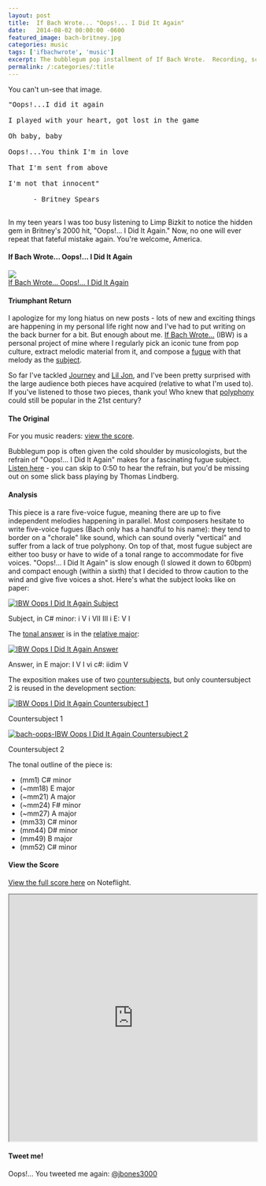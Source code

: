 ```yaml
---
layout: post
title:  If Bach Wrote... "Oops!... I Did It Again"
date:   2014-08-02 00:00:00 -0600
featured_image: bach-britney.jpg
categories: music
tags: ['ifbachwrote', 'music']
excerpt: The bubblegum pop installment of If Bach Wrote.  Recording, score and analysis of a fugue based on the vocal melody in Britney Spears's "Oops!... I Did It Again."
permalink: /:categories/:title
---
```


<p>You can't un-see that image.</p>
<pre>"Oops!...I did it again<br><br>I played with your heart, got lost in the game<br><br>Oh baby, baby<br><br>Oops!...You think I'm in love<br><br>That I'm sent from above<br><br>I'm not that innocent"<br><br>      - Britney Spears<br><br></pre>
<p>In my teen years I was too busy listening to Limp Bizkit to notice the hidden gem in Britney's 2000 hit, "Oops!... I Did It Again." Now, no one will ever repeat that fateful mistake again. You're welcome, America.
</p><h4>If Bach Wrote... Oops!... I Did It Again</h4>
<p><a href="http://jdauriemma.com/audio/mp3/002IfBachWroteOopsIDidItAgain.mp3"><img src="http://cdn.flaticon.com/png/256/375.png"><br>If Bach Wrote... Oops!... I Did It Again</a></p>
<h4>Triumphant Return</h4>
<p>I apologize for my long hiatus on new posts - lots of new and exciting things are happening in my personal life right now and I've had to put writing on the back burner for a bit. But enough about me. <a href="http://jdauriemma.com/blog/tag/if-bach-wrote/">If Bach Wrote...</a> (IBW) is a personal project of mine where I regularly pick an iconic tune from pop culture, extract melodic material from it, and compose a <a href="http://en.wikipedia.org/wiki/Fugue">fugue</a> with that melody as the <a href="http://jan.ucc.nau.edu/tas3/fugueanatomy.html">subject</a>.</p><p>So far I've tackled <a href="http://jdauriemma.com/blog/if-bach-wrote-dont-stop-believin">Journey</a> and <a href="http://jdauriemma.com/blog/if-bach-wrote-turn-down-for-what/">Lil Jon</a>, and I've been pretty surprised with the large audience both pieces have acquired (relative to what I'm used to). If you've listened to those two pieces, thank you! Who knew that <a href="http://en.wikipedia.org/wiki/Polyphony">polyphony</a> could still be popular in the 21st century?</p>
<h4>The Original</h4>
<p>For you music readers: <a href="#score">view the score</a>.</p>
<p>Bubblegum pop is often given the cold shoulder by musicologists, but the refrain of "Oops!... I Did It Again" makes for a fascinating fugue subject. <a href="http://grooveshark.com/#!/s/Oops+I+Did+It+Again/2M1Qyi?src=5">Listen here</a> - you can skip to 0:50 to hear the refrain, but you'd be missing out on some slick bass playing by Thomas Lindberg. </p>
<h4>Analysis</h4>
<p>This piece is a rare five-voice fugue, meaning there are up to five independent melodies happening in parallel. Most composers hesitate to write five-voice fugues (Bach only has a handful to his name): they tend to border on a "chorale" like sound, which can sound overly "vertical" and suffer from a lack of true polyphony. On top of that, most fugue subject are either too busy or have to wide of a tonal range to accommodate for five voices. "Oops!... I Did It Again" is slow enough (I slowed it down to 60bpm) and compact enough (within a sixth) that I decided to throw caution to the wind and give five voices a shot. Here's what the subject looks like on paper:</p>
<a href="http://jdauriemma.com/blog/wp-content/uploads/2014/08/bach-oops-subject.png"><img alt="IBW Oops I Did It Again Subject" src="http://jdauriemma.startlogic.com/home/blog/wp-content/uploads/2014/08/bach-oops-subject.png"></a><p>Subject, in C# minor: i V i VII III i E: V I</p>
<p>The <a href="http://en.wikipedia.org/wiki/Fugue#The_exposition">tonal answer</a> is in the <a href="http://en.wikipedia.org/wiki/Relative_key">relative major</a>:</p>
<a href="http://jdauriemma.com/blog/wp-content/uploads/2014/10/bach-oops-answer.png"><img alt="IBW Oops I Did It Again Answer" src="http://jdauriemma.startlogic.com/home/blog/wp-content/uploads/2014/10/bach-oops-answer.png"></a> <p>Answer, in E major: I V I vi c#: iidim V</p>
<p>The exposition makes use of two <a href="http://en.wikipedia.org/wiki/Fugue#The_exposition">countersubjects</a>, but only countersubject 2 is reused in the development section:</p><a href="http://jdauriemma.com/blog/wp-content/uploads/2014/08/bach-oops-cs1.png"><img alt="IBW Oops I Did It Again Countersubject 1" src="http://jdauriemma.startlogic.com/home/blog/wp-content/uploads/2014/08/bach-oops-cs1.png"></a>
<p>Countersubject 1</p>
<a href="http://jdauriemma.com/blog/wp-content/uploads/2014/08/bach-oops-cs2.png"><img alt="bach-oops-IBW Oops I Did It Again Countersubject 2" src="http://jdauriemma.startlogic.com/home/blog/wp-content/uploads/2014/08/bach-oops-cs2.png"></a>
<p>Countersubject 2</p>
<p>The tonal outline of the piece is:</p>
<ul><li>(mm1) C# minor</li>
<li>(~mm18) E major</li>
<li>(~mm21) A major</li>
<li>(~mm24) F# minor</li>
<li>(~mm27) A major</li>
<li>(mm33) C# minor</li>
<li>(mm44) D# minor</li>
<li>(mm49) B major</li>
<li>(mm52) C# minor</li>
</ul><div id="score"><h4>View the Score</h4>
<p><a href="http://www.noteflight.com/scores/view/9cf8626d7922a021768e972251f9d4edc61a6975">View the full score here</a> on Noteflight.</p><iframe src="http://www.noteflight.com/embed/9cf8626d7922a021768e972251f9d4edc61a6975?scale=1" style="height:500px; width:100%"></iframe>
</div>
<h4>Tweet me!</h4>
<p>Oops!... You tweeted me again: <a href="https://twitter.com/jbones3000">@jbones3000</a></p></p>
